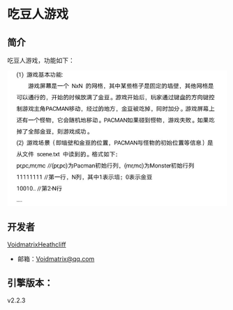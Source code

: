 # 吃豆人游戏

## 简介

吃豆人游戏，功能如下：

<center>
    <img src="Game.jpg" width=600>
</center>

## 开发者

[VoidmatrixHeathcliff](https://github.com/VoidmatrixHeathcliff)

+ 邮箱：Voidmatrix@qq.com

## 引擎版本：

v2.2.3